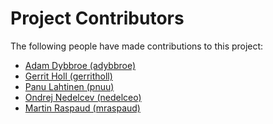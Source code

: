 # Project Contributors

The following people have made contributions to this project:

<!--- Use your GitHub account or any other personal reference URL --->
<!--- If you wish to not use your real name, please use your github username --->
<!--- The list should be alphabetical by last name if possible, with github usernames at the bottom --->

- [Adam Dybbroe (adybbroe)](https://github.com/adybbroe)
- [Gerrit Holl (gerritholl)](https://github.com/gerritholl)
- [Panu Lahtinen (pnuu)](https://github.com/pnuu)
- [Ondrej Nedelcev (nedelceo)](https://github.com/nedelceo)
- [Martin Raspaud (mraspaud)](https://github.com/mraspaud)
